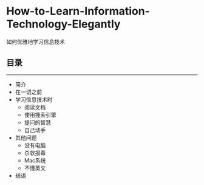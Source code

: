 # How-to-Learn-Information-Technology-Elegantly
如何优雅地学习信息技术
## 目录
* * *
* 简介
* 在一切之前
* 学习信息技术时
   * 阅读文档
   * 使用搜索引擎
   * 提问的智慧
   * 自己动手
* 其他问题
    * 没有电脑
    * 杀软报毒
    * Mac系统
    * 不懂英文
* 结语



